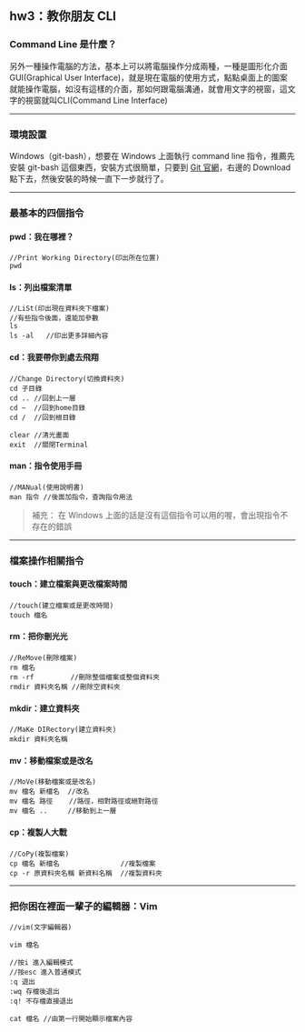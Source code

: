 ## hw3：教你朋友 CLI

### Command Line 是什麼？
另外一種操作電腦的方法，基本上可以將電腦操作分成兩種，一種是圖形化介面GUI(Graphical User Interface)，就是現在電腦的使用方式，點點桌面上的圖案就能操作電腦，如沒有這樣的介面，那如何跟電腦溝通，就會用文字的視窗，這文字的視窗就叫CLI(Command Line Interface)
___
### 環境設置
Windows（git-bash），想要在 Windows 上面執行 command line 指令，推薦先安裝 git-bash 這個東西，安裝方式很簡單，只要到 [Git 官網](https://git-scm.com/)，右邊的 Download 點下去，然後安裝的時候一直下一步就行了。
___
### 最基本的四個指令
#### pwd：我在哪裡？
```
//Print Working Directory(印出所在位置)
pwd
```
#### ls：列出檔案清單
```
//LiSt(印出現在資料夾下檔案)
//有些指令後面，還能加參數
ls
ls -al   //印出更多詳細內容
```
#### cd：我要帶你到處去飛翔
```
//Change Directory(切換資料夾)
cd 子目錄
cd .. //回到上一層
cd ~  //回到home目錄 
cd /  //回到根目錄

clear //清光畫面
exit  //關閉Terminal
```
#### man：指令使用手冊
```
//MANual(使用說明書)
man 指令 //後面加指令，查詢指令用法
```
> 補充：
在 Windows 上面的話是沒有這個指令可以用的喔，會出現指令不存在的錯誤
___
### 檔案操作相關指令
#### touch：建立檔案與更改檔案時間
```
//touch(建立檔案或是更改時間)
touch 檔名
```
#### rm：把你刪光光
```
//ReMove(刪除檔案)
rm 檔名
rm -rf         //刪除整個檔案或整個資料夾
rmdir 資料夾名稱 //刪除空資料夾
```
#### mkdir：建立資料夾
```
//MaKe DIRectory(建立資料夾)
mkdir 資料夾名稱
```
#### mv：移動檔案或是改名
```
//MoVe(移動檔案或是改名)
mv 檔名 新檔名  //改名
mv 檔名 路徑    //路徑，相對路徑或絕對路徑
mv 檔名 ..     //移動到上一層
```
#### cp：複製人大戰
```
//CoPy(複製檔案)
cp 檔名 新檔名               //複製檔案
cp -r 原資料夾名稱 新資料名稱  //複製資料夾
```
___
### 把你困在裡面一輩子的編輯器：Vim
```
//vim(文字編輯器)

vim 檔名

//按i 進入編輯模式
//按esc 進入普通模式
:q 退出
:wq 存檔後退出
:q! 不存檔直接退出

cat 檔名 //由第一行開始顯示檔案內容
```
